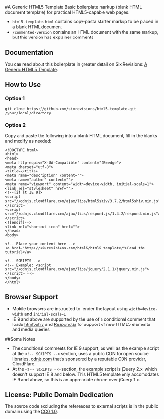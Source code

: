 #A Generic HTML5 Template
Basic boilerplate markup (blank HTML document template) for practical HTML5-capable web pages.

- `html5-template.html` contains copy-pasta starter markup to be placed in a blank HTML document
- `/commented-version` contains an HTML document with the same markup, but this version has explainer comments

## Documentation
You can read about this boilerplate in greater detail on Six Revisions: [A Generic HTML5 Template](http://sixrevisions.com/html5/html5-template/).

## How to Use
### Option 1
```
git clone https://github.com/sixrevisions/html5-template.git /your/local/directory
```

### Option 2
Copy and paste the following into a blank HTML document, fill in the blanks and modify as needed:
```
<!DOCTYPE html>
<html>
<head>
<meta http-equiv="X-UA-Compatible" content="IE=edge">
<meta charset="utf-8">
<title></title>
<meta name="description" content="">
<meta name="author" content="">
<meta name="viewport" content="width=device-width, initial-scale=1">
<link rel="stylesheet" href="">
<!--[if lt IE 9]>
<script src="//cdnjs.cloudflare.com/ajax/libs/html5shiv/3.7.2/html5shiv.min.js"></script>
<script src="//cdnjs.cloudflare.com/ajax/libs/respond.js/1.4.2/respond.min.js"></script>
<![endif]-->
<link rel="shortcut icon" href="">
</head>
<body>

<!-- Place your content here -->
<a href="http://sixrevisions.com/html5/html5-template/">Read the tutorial</a>

<!-- SCRIPTS -->
<!-- Example: <script src="//cdnjs.cloudflare.com/ajax/libs/jquery/2.1.1/jquery.min.js"></script> -->
</body>
</html>
```

## Browser Support
- Mobile browsers are instructed to render the layout using `width=device-width` and `initial-scale=1`
- IE 9 and above are supported by the use of a conditional comment that loads [html5shiv](https://github.com/aFarkas/html5shiv) and [Respond.js](https://github.com/scottjehl/Respond) for support of new HTML5 elements and media queries

##Some Notes
- The conditional comments for IE 9 support, as well as the example script at the `<!-- SCRIPTS -->` section, uses a public CDN for open source libraries, [cdnjs.com](http://cdnjs.com/) that's sponsored by a reputable CDN provider, CloudFlare.
- At the `<!-- SCRIPTS -->` section, the example script is jQuery 2.x, which doesn't support IE 8 and below. This HTML5 template only accomodates IE 9 and above, so this is an appropriate choice over jQuery 1.x.

## License: Public Domain Dedication
The source code excluding the references to external scripts is in the public domain using the [CC0 1.0](https://github.com/sixrevisions/html5-template/blob/master/LICENSE.md).
